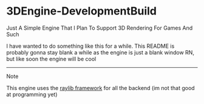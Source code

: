 # 3DEngine-DevelopmentBuild
 Just A Simple Engine That I Plan To Support 3D Rendering For Games And Such

I have wanted to do something like this for a while. This README is probably gonna stay blank a while as the engine is just a blank window RN, but like soon the engine will be cool

---
> [!NOTE]
This engine uses the [raylib framework](https://github.com/raysan5/raylib) for all the backend (im not that good at programming yet)

